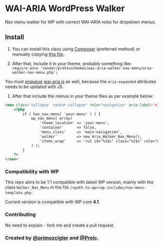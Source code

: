 # WAI-ARIA WordPress Walker

Nav menu walker for WP with correct WAI-ARIA roles for dropdown menus.

## Install

1. You can install this class using [Composer](https://getcomposer.org/) (preferred method) or manually copying [this file](https://github.com/ProteusThemes/WAI-ARIA-Walker_Nav_Menu/blob/master/aria-walker-nav-menu.php).

1. After that, include it in your theme, probably something like: `require_once 'vendor/proteusthemes/wai-aria-walker-nav-menu/aria-walker-nav-menu.php';`

  You must [enqueue](https://codex.wordpress.org/Function_Reference/wp_enqueue_script) [wai-aria.js](https://github.com/ProteusThemes/WAI-ARIA-Walker_Nav_Menu/blob/master/wai-aria.js) as well, because the `aria-expanded` attributes needs to be updated with JS.

1. After that include the menus in your theme files as per example below:

```html
<nav class="collapse  navbar-collapse" role="navigation" aria-label="<?php _e( 'Main Menu', 'your-textdomain' ); ?>">
	<?php
		if ( has_nav_menu( 'your-menu' ) ) {
			wp_nav_menu( array(
				'theme_location' => 'your-menu',
				'container'      => false,
				'menu_class'     => 'main-navigation',
				'walker'         => new Aria_Walker_Nav_Menu(),
				'items_wrap'     => '<ul id="%1$s" class="%2$s" role="menubar">%3$s</ul>',
			) );
		}
	?>
</nav>
```

### Compatibility with WP

This repo aims to be 1:1 compatible with latest WP version, mainly with the class `Walker_Nav_Menu` in the file `/<path-to-wp>/wp-includes/nav-menu-template.php`.

Current version is compatible with WP core **4.1**.

### Contributing

No need to explain - fork me and create a pull request.

### Created by [@primozcigler](//twitter.com/primozcigler) and [@Prelc](//twitter.com/Prelc).